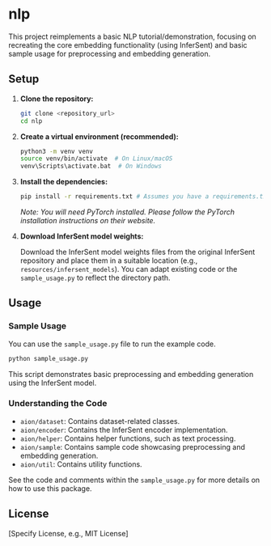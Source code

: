 # nlp

This project reimplements a basic NLP tutorial/demonstration, focusing on recreating the core embedding functionality (using InferSent) and basic sample usage for preprocessing and embedding generation.

## Setup

1.  **Clone the repository:**
    ```bash
    git clone <repository_url>
    cd nlp
    ```

2.  **Create a virtual environment (recommended):**
    ```bash
    python3 -m venv venv
    source venv/bin/activate  # On Linux/macOS
    venv\Scripts\activate.bat  # On Windows
    ```

3.  **Install the dependencies:**

    ```bash
    pip install -r requirements.txt # Assumes you have a requirements.txt file, if not list dependencies explicitly such as: torch, numpy etc.
    ```

    *Note: You will need PyTorch installed. Please follow the PyTorch installation instructions on their website.*

4.  **Download InferSent model weights:**

    Download the InferSent model weights files from the original InferSent repository and place them in a suitable location (e.g., `resources/infersent_models`). You can adapt existing code or the `sample_usage.py` to reflect the directory path.

## Usage

### Sample Usage

You can use the `sample_usage.py` file to run the example code.

```bash
python sample_usage.py
```

This script demonstrates basic preprocessing and embedding generation using the InferSent model.

### Understanding the Code

*   `aion/dataset`: Contains dataset-related classes.
*   `aion/encoder`: Contains the InferSent encoder implementation.
*   `aion/helper`: Contains helper functions, such as text processing.
*   `aion/sample`: Contains sample code showcasing preprocessing and embedding generation.
*   `aion/util`: Contains utility functions.

See the code and comments within the `sample_usage.py` for more details on how to use this package.

## License

[Specify License, e.g., MIT License]